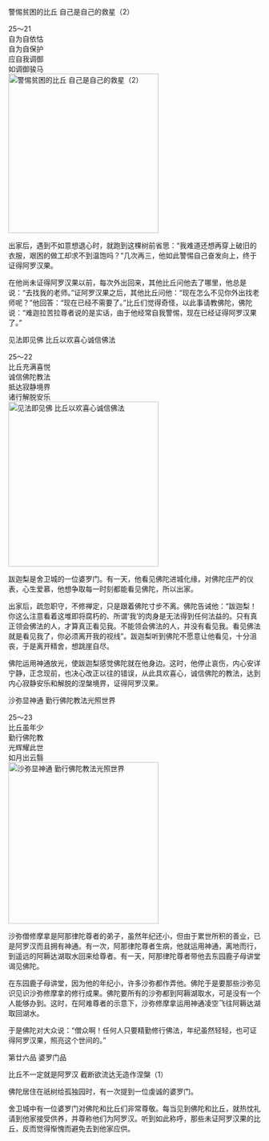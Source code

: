 警惕贫困的比丘 自己是自己的救星（2）

<div class="e2">
<div>
25～21<br>
 自为自依怙<br>
 自为自保护<br>
 应自我调御<br>
 如调御骏马
</div>
<img src="images/fjj-94-1.jpg" width="300" height="318" alt="警惕贫困的比丘 自己是自己的救星（2）"/>
</div>

出家后，遇到不如意想退心时，就跑到这棵树前省思：“我难道还想再穿上破旧的衣服，艰困的做工却求不到温饱吗？”几次再三，他如此警惕自己奋发向上，终于证得阿罗汉果。

在他尚未证得阿罗汉果以前，每次外出回来，其他比丘问他去了哪里，他总是说：“去找我的老师。”证阿罗汉果之后，其他比丘问他：“现在怎么不见你外出找老师呢？”他回答：“现在已经不需要了。”比丘们觉得奇怪，以此事请教佛陀，佛陀说：“难迦拉苦拉尊者说的是实话，由于他经常自我警惕，现在已经证得阿罗汉果了。”

见法即见佛 比丘以欢喜心诚信佛法

<div class="e2">
<div>
25～22<br>
 比丘充满喜悦<br>
 诚信佛陀教法<br>
 抵达寂静境界<br>
 诸行解脱安乐
</div>
<img src="images/fjj-94-2.jpg" width="300" height="329" alt="见法即见佛 比丘以欢喜心诚信佛法"/>
</div>

跋迦梨是舍卫城的一位婆罗门。有一天，他看见佛陀进城化缘，对佛陀庄严的仪表，心生爱慕，他想争取每一时刻都能看见佛陀，所以出家。

出家后，疏忽职守，不修禅定，只是跟着佛陀寸步不离。佛陀告诫他：“跋迦梨！你这么注意看着这堆即将腐朽的、所谓‘我’的肉身是无法得到任何法益的。只有真正领会佛法的人，才算真正看见我。不能领会佛法的人，并没有看见我。看见佛法就是看见我了，你必须离开我的视线”。跋迦梨听到佛陀不愿意让他看见，十分沮丧，于是离开精舍，想跳崖自尽。

佛陀运用神通放光，使跋迦梨感觉佛陀就在他身边。这时，他停止哀伤，内心安详宁静，正念现前，也决心改正以往的错误，从此具欢喜心，诚信佛陀的教法，达到内心寂静安乐和解脱的涅槃境界，证得阿罗汉果。

沙弥显神通 勤行佛陀教法光照世界

<div class="e2">
<div>
25～23<br>
 比丘虽年少<br>
 勤行佛陀教<br>
 光辉耀此世<br>
 如月出云翳
</div>
<img src="images/fjj-94-3.jpg" width="300" height="322" alt="沙弥显神通 勤行佛陀教法光照世界"/>
</div>

沙弥僧修摩拿是阿那律陀尊者的弟子，虽然年纪还小，但由于累世所积的善业，已是阿罗汉而且拥有神通。有一次，阿那律陀尊者生病，他就运用神通，离地而行，到遥远的阿耨达湖取水回来给尊者。有一天，阿那律陀尊者带他去东园鹿子母讲堂谒见佛陀。

在东园鹿子母讲堂，因为他的年纪小，许多沙弥都作弄他。佛陀于是要那些沙弥见识见识沙弥修摩拿的修行成果。佛陀要所有的沙弥都到阿耨湖取水，可是没有一个人能够办到。这时，在阿难尊者的示意下，沙弥修摩拿运用神通凌空飞往阿耨达湖取回湖水。

于是佛陀对大众说：“僧众啊！任何人只要精勤修行佛法，年纪虽然轻轻，也可证得阿罗汉果，照亮这个世间的。”

第廿六品 婆罗门品

比丘不一定就是阿罗汉 截断欲流达无造作涅槃（1）

佛陀居住在祇树给孤独园时，有一次提到一位虔诚的婆罗门。

舍卫城中有一位婆罗门对佛陀和比丘们非常尊敬。每当见到佛陀和比丘，就热忱礼请到他家接受供养，并尊称他们为阿罗汉。听到如此称呼，那些未证阿罗汉果的比丘，反而觉得惭愧而避免去到他家应供。
